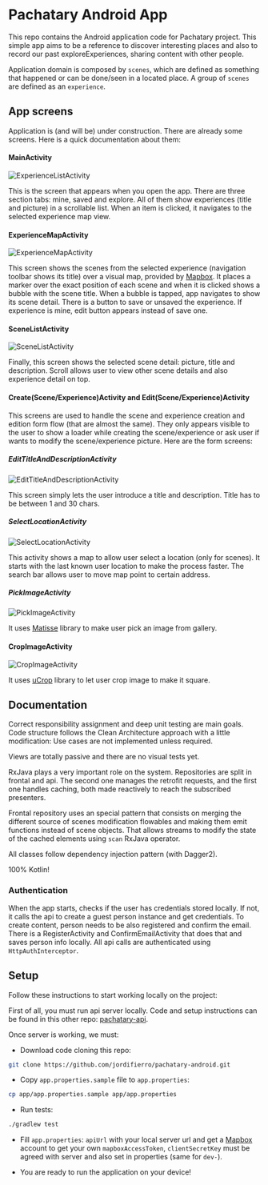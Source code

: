# Pachatary Android App
This repo contains the Android application
code for Pachatary project.
This simple app aims to be a reference
to discover interesting places
and also to record our past exploreExperiences,
sharing content with other people.

Application domain is composed by `scenes`,
which are defined as something that happened
or can be done/seen in a located place.
A group of `scenes` are defined as an `experience`.

## App screens

Application is (and will be) under construction.
There are already some screens.
Here is a quick documentation about them:

#### MainActivity
![ExperienceListActivity](https://s3-eu-west-1.amazonaws.com/pachatary/static/main-activity-screenshot.jpg)

This is the screen that appears when you open the app.
There are three section tabs: mine, saved and explore.
All of them show experiences (title and picture) in a scrollable list.
When an item is clicked,
it navigates to the selected experience map view.


#### ExperienceMapActivity
![ExperienceMapActivity](https://s3-eu-west-1.amazonaws.com/pachatary/static/experience-map-screenshot.jpg)

This screen shows the scenes from the selected experience
(navigation toolbar shows its title)
over a visual map, provided by [Mapbox](https://www.mapbox.com/).
It places a marker over the exact position of each scene
and when it is clicked shows a bubble with the scene title.
When a bubble is tapped, app navigates to show its scene detail.
There is a button to save or unsaved the experience.
If experience is mine, edit button appears instead of save one.

#### SceneListActivity
![SceneListActivity](https://s3-eu-west-1.amazonaws.com/pachatary/static/scene-list-screenshot.jpg)

Finally, this screen shows the selected scene detail:
picture, title and description.
Scroll allows user to view other scene details and also experience detail on top.

#### Create(Scene/Experience)Activity and Edit(Scene/Experience)Activity

This screens are used to handle the scene and experience creation and edition form flow
(that are almost the same).
They only appears visible to the user to show a loader while creating the scene/experience
or ask user if wants to modify the scene/experience picture.
Here are the form screens:

##### EditTitleAndDescriptionActivity
![EditTitleAndDescriptionActivity](https://s3-eu-west-1.amazonaws.com/pachatary/static/edit-title-and-description-screenshot.jpg)

This screen simply lets the user introduce a title and description.
Title has to be between 1 and 30 chars.

##### SelectLocationActivity
![SelectLocationActivity](https://s3-eu-west-1.amazonaws.com/pachatary/static/select-location-screenshot.jpg)

This activity shows a map to allow user select a location (only for scenes).
It starts with the last known user location to make the process faster.
The search bar allows user to move map point to certain address.

##### PickImageActivity
![PickImageActivity](https://raw.githubusercontent.com/zhihu/Matisse/master/image/screenshot_zhihu.png)

It uses [Matisse](https://github.com/zhihu/Matisse) library to make
user pick an image from gallery.

#### CropImageActivity
![CropImageActivity](https://lh3.googleusercontent.com/1AaLxbfgADNljb4626mYYydeVSrpe1rGX04v25SRbDMPc2yO0O0fpLY2Wxz4TRva4Q=h900)

It uses [uCrop](https://github.com/Yalantis/uCrop) library to let
user crop image to make it square.


## Documentation

Correct responsibility assignment and deep unit testing are main goals.
Code structure follows the Clean Architecture approach
with a little modification:
Use cases are not implemented unless required.

Views are totally passive
and there are no visual tests yet.

RxJava plays a very important role on the system.
Repositories are split in frontal and api.
The second one manages the retrofit requests,
and the first one handles caching,
both made reactively to reach the subscribed presenters.

Frontal repository uses an special pattern that consists on
merging the different source of scenes modification flowables
and making them emit functions instead of scene objects.
That allows streams to modify the state of the cached
elements using `scan` RxJava operator.

All classes follow dependency injection pattern (with Dagger2).

100% Kotlin!

### Authentication

When the app starts, checks if the user has credentials stored locally.
If not, it calls the api to create a guest person instance and get credentials.
To create content, person needs to be also registered and confirm the email.
There is a RegisterActivity and ConfirmEmailActivity that does that and
saves person info locally.
All api calls are authenticated using `HttpAuthInterceptor`.

## Setup

Follow these instructions to start working locally on the project:

First of all, you must run api server locally.
Code and setup instructions can be found in this other repo:
[pachatary-api](https://github.com/jordifierro/pachatary-api).

Once server is working, we must:

* Download code cloning this repo:
```bash
git clone https://github.com/jordifierro/pachatary-android.git
```
* Copy `app.properties.sample` file to `app.properties`:
```bash
cp app/app.properties.sample app/app.properties
```
* Run tests:
```bash
./gradlew test
```
* Fill `app.properties`: `apiUrl` with your local server url
and get a [Mapbox](https://www.mapbox.com/) account
to get your own `mapboxAccessToken`,
`clientSecretKey` must be agreed with server and also set in properties (same for `dev-`).

* You are ready to run the application on your device!
